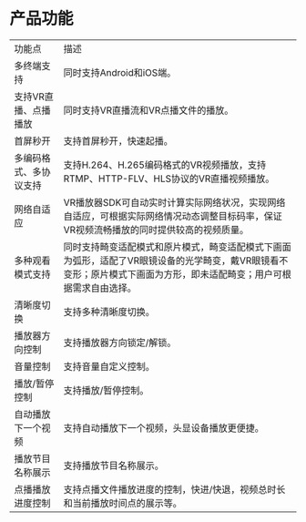 # 产品功能

<table>
<tr>
    <td>功能点</td>
    <td>描述</td>
</tr>
<tr>
    <td>多终端支持</td>
    <td>同时支持Android和iOS端。</td>
</tr>
<tr>
    <td>支持VR直播、点播播放</td>
    <td>同时支持VR直播流和VR点播文件的播放。</td>
</tr>
<tr>
    <td>首屏秒开</td>
    <td>支持首屏秒开，快速起播。</td>
</tr> 
<tr>
    <td>多编码格式、多协议支持</td>
    <td>支持H.264、H.265编码格式的VR视频播放，支持RTMP、HTTP-FLV、HLS协议的VR直播视频播放。</td>
</tr> 
<tr>
    <td>网络自适应</td>
    <td>VR播放器SDK可自动实时计算实际网络状况，实现网络自适应，可根据实际网络情况动态调整目标码率，保证VR视频流畅播放的同时提供较高的视频质量。</td>
</tr>
<tr>
    <td>多种观看模式支持</td>
    <td>同时支持畸变适配模式和原片模式，畸变适配模式下画面为弧形，适配了VR眼镜设备的光学畸变，戴VR眼镜看不变形；原片模式下画面为方形，即未适配畸变；用户可根据需求自由选择。</td>
</tr> 
<tr>
    <td>清晰度切换</td>
    <td>支持多种清晰度切换。</td>
</tr>
<tr>
    <td>播放器方向控制</td>
    <td>支持播放器方向锁定/解锁。</td>
</tr>
<tr>
    <td>音量控制</td>
    <td>支持音量自定义控制。</td>
</tr>     
<tr>
    <td>播放/暂停控制</td>
    <td>支持播放/暂停控制。</td>
</tr> 
<tr>
    <td>自动播放下一个视频</td>
    <td>支持自动播放下一个视频，头显设备播放更便捷。</td>
</tr>
<tr>
    <td>播放节目名称展示</td>
    <td>支持播放节目名称展示。</td>
</tr>
<tr>
    <td>点播播放进度控制</td>
    <td>支持点播文件播放进度的控制，快进/快退，视频总时长和当前播放时间点的展示等。</td>
</tr>                
</table>
